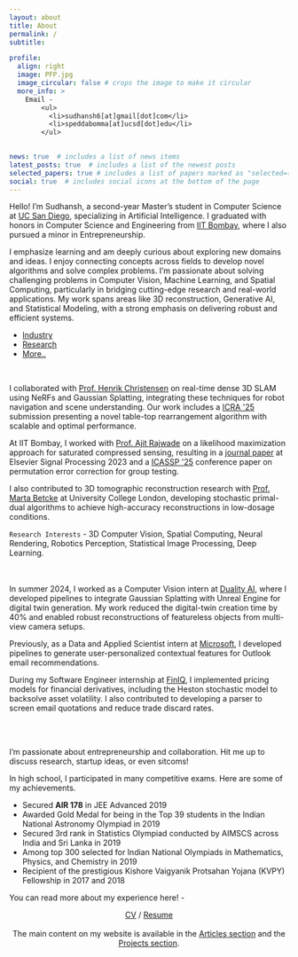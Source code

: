 ```yaml
---
layout: about
title: About
permalink: /
subtitle: 

profile:
  align: right
  image: PFP.jpg
  image_circular: false # crops the image to make it circular
  more_info: >
    Email - 
        <ul>
          <li>sudhansh6[at]gmail[dot]com</li>
          <li>speddabomma[at]ucsd[dot]edu</li>
        </ul>
        

news: true  # includes a list of news items
latest_posts: true  # includes a list of the newest posts
selected_papers: true # includes a list of papers marked as "selected={true}"
social: true  # includes social icons at the bottom of the page
---
```


Hello! I’m Sudhansh, a second-year Master’s student in Computer Science at [UC San Diego](https://ucsd.edu), specializing in Artificial Intelligence. I graduated with honors in Computer Science and Engineering from [IIT Bombay](https://www.iitb.ac.in), where I also pursued a minor in Entrepreneurship.

I emphasize learning and am deeply curious about exploring new domains and ideas. I enjoy connecting concepts across fields to develop novel algorithms and solve complex problems. I’m passionate about solving challenging problems in Computer Vision, Machine Learning, and Spatial Computing, particularly in bridging cutting-edge research and real-world applications. My work spans areas like 3D reconstruction, Generative AI, and Statistical Modeling, with a strong emphasis on delivering robust and efficient systems.

<div class="container-toggle">
  <ul class="nav nav-tabs" id="myTab" role="tablist">
    <li class="nav-item" role="presentation">
      <a class="nav-link" id="tab-B" data-toggle="tab" href="#content-B" role="tab" aria-controls="content-B" aria-selected="true">Industry</a>
    </li>
    <li class="nav-item" role="presentation">
      <a class="nav-link active" id="tab-A" data-toggle="tab" href="#content-A" role="tab" aria-controls="content-A" aria-selected="false">Research</a>
    </li>
    <li class="nav-item" role="presentation">
      <a class="nav-link" id="tab-C" data-toggle="tab" href="#content-C" role="tab" aria-controls="content-C" aria-selected="false">More..</a>
    </li>
  </ul>

  <div class="tab-content" id="myTabContent">
    <div class="tab-pane fade show active" id="content-A" role="tabpanel" aria-labelledby="tab-A">
    <br>
    <p>
          I collaborated with <a href="http://hichristensen.net">Prof. Henrik Christensen</a> on real-time dense 3D SLAM using NeRFs and Gaussian Splatting, integrating these techniques for robot navigation and scene understanding. Our work includes a <a href="https://2025.ieee-icra.org">ICRA '25</a> submission presenting a novel table-top rearrangement algorithm with scalable and optimal performance.
    </p>
    <p>
        At IIT Bombay, I worked with <a href="https://www.cse.iitb.ac.in/~ajitvr/">Prof. Ajit Rajwade</a> on a likelihood maximization approach for saturated compressed sensing, resulting in a <a href="https://www.sciencedirect.com/science/article/pii/S0165168423004231">journal paper</a> at Elsevier Signal Processing 2023 and a <a href="https://2025.ieeeicassp.org">ICASSP '25</a> conference paper on permutation error correction for group testing.
    </p>
    <p>
          I also contributed to 3D tomographic reconstruction research with <a href="http://www0.cs.ucl.ac.uk/people/M.Betcke.html">Prof. Marta Betcke</a> at University College London, developing stochastic primal-dual algorithms to achieve high-accuracy reconstructions in low-dosage conditions.
    </p>
        <code>Research Interests</code> - 3D Computer Vision, Spatial Computing, Neural Rendering, Robotics Perception, Statistical Image Processing, Deep Learning.
        <br><br>
    </div>
    <div class="tab-pane fade" id="content-B" role="tabpanel" aria-labelledby="tab-B">
    <br>
      <p>
      In summer 2024, I worked as a Computer Vision intern at <a href="https://www.duality.ai/">Duality AI</a>, where I developed pipelines to integrate Gaussian Splatting with Unreal Engine for digital twin generation. My work reduced the digital-twin creation time by 40% and enabled robust reconstructions of featureless objects from multi-view camera setups.
        </p>
      <p>
      Previously, as a Data and Applied Scientist intern at <a href="https://www.microsoft.com/en-in/msidc/">Microsoft</a>, I developed pipelines to generate user-personalized contextual features for Outlook email recommendations.
      </p>
      <p>
       During my Software Engineer internship at <a href="https://finiq.com/">FinIQ</a>, I implemented pricing models for financial derivatives, including the Heston stochastic model to backsolve asset volatility. I also contributed to developing a parser to screen email quotations and reduce trade discard rates.
        </p>
      <br>
    </div>
    <div class="tab-pane fade" id="content-C" role="tabpanel" aria-labelledby="tab-C">
    <br>
      <p> I’m passionate about entrepreneurship and collaboration. Hit me up to discuss research, startup ideas, or even sitcoms!
      </p>
      <p> In high school, I participated in many competitive exams. Here are some of my achievements. 
      <ul>
        <li> Secured <b>AIR 178</b> in JEE Advanced 2019 
        </li>
        <li> Awarded Gold Medal for being in the Top 39 students in the Indian National Astronomy Olympiad in 2019 
        </li>
        <li> Secured 3rd rank in Statistics Olympiad conducted by AIMSCS across India and Sri Lanka in 2019 
        </li>
        <li> Among top 300 selected for Indian National Olympiads in Mathematics, Physics, and Chemistry in 2019 
        </li>
        <li> Recipient of the prestigious Kishore Vaigyanik Protsahan Yojana (KVPY) Fellowship in 2017 and 2018 
        </li>
      </ul>
      </p>
    </div>
  </div>
</div>


You can read more about my experience here! - 
<p style="text-align: center;">
<a href="/assets/pdf/SudhanshPeddabommaCV.pdf">CV</a> / <a href="/assets/pdf/SudhanshPeddabommaResume.pdf">Resume</a>
<br><br>
The main content on my website is available in the <a href="{{ '/blog/' | relative_url }}">Articles section</a> and the <a href="{{ '/projects/' | relative_url }}">Projects section</a>.
</p>